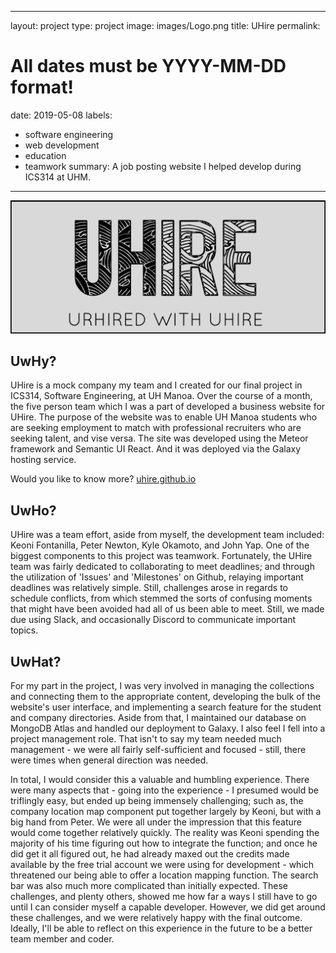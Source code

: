  ---
layout: project
type: project
image: images/Logo.png
title: UHire
permalink:
# All dates must be YYYY-MM-DD format!
date: 2019-05-08
labels:
  - software engineering
  - web development
  - education
  - teamwork
summary: A job posting website I helped develop during ICS314 at UHM.
---

<div>
<a href="https://github.com/uhire/uhire.github.io">
<img class="ui centered rounded huge image" src="/images/uhire-landing.png">
</a>

<h2>UwHy?</h2>

<p>	UHire is a mock company my team and I created for our final project in ICS314, Software Engineering, at UH Manoa.  Over the course of a month, the five person team which I was a part of developed a business website for UHire.  The purpose of the website was to enable UH Manoa students who are seeking employment to match with professional recruiters who are seeking talent, and vise versa. The site was developed using the Meteor framework and Semantic UI React.  And it was deployed via the Galaxy hosting service. </p> 

<p>	Would you like to know more? <a href="https://uhire.github.io/" target="_blank" rel="no opener no referrer">uhire.github.io</a></p>

<h2>UwHo?</h2>
<p>	UHire was a team effort, aside from myself, the development team included: Keoni Fontanilla, Peter Newton, Kyle Okamoto, and John Yap.  One of the biggest components to this project was teamwork.  Fortunately, the UHire team was fairly dedicated to collaborating to meet deadlines; and through the utilization of 'Issues' and 'Milestones' on Github, relaying important deadlines was relatively simple.  Still, challenges arose in regards to schedule conflicts, from which stemmed the sorts of confusing moments that might have been avoided had all of us been able to meet.  Still, we made due using Slack, and occasionally Discord to communicate important topics. </p> 

<h2>UwHat?</h2>
<p>	For my part in the project, I was very involved in managing the collections and connecting them to the appropriate content, developing the bulk of the website's user interface, and implementing a search feature for the student and company directories.  Aside from that, I maintained our database on MongoDB Atlas and handled our deployment to Galaxy.  I also feel I fell into a project management role.  That isn't to say my team needed much management - we were all fairly self-sufficient and focused - still, there were times when general direction was needed.  </p>
<p>	In total, I would consider this a valuable and humbling experience.  There were many aspects that - going into the experience - I presumed would be triflingly easy, but ended up being immensely challenging; such as, the company location map component put together largely by Keoni, but with a big hand from Peter.  We were all under the impression that this feature would come together relatively quickly.  The reality was Keoni spending the majority of his time figuring out how to integrate the function; and once he did get it all figured out, he had already maxed out the credits made available by the free trial account we were using for development - which threatened our being able to offer a location mapping function.  The search bar was also much more complicated than initially expected.  These challenges, and plenty others, showed me how far a ways I still have to go until I can consider myself a capable developer.  However, we did get around these challenges, and we were relatively happy with the final outcome.  Ideally, I'll be able to reflect on this experience in the future to be a better team member and coder.
</p>

</div>
